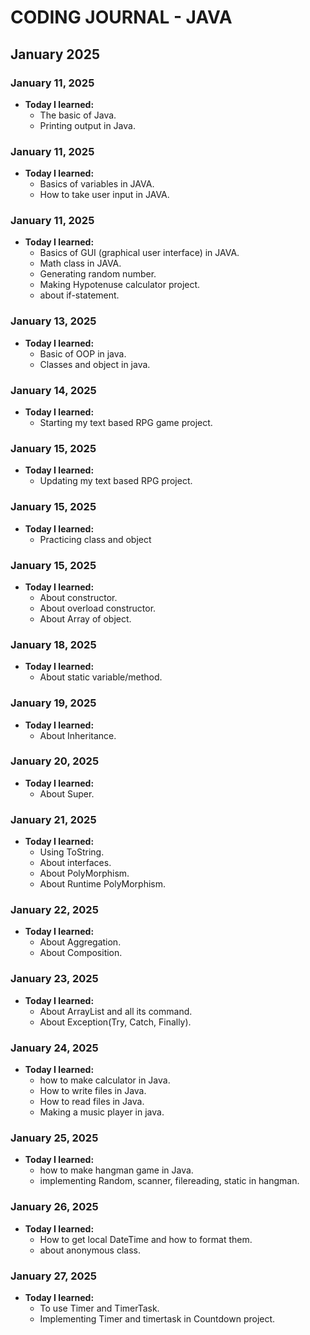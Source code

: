 # CODING JOURNAL - JAVA

## January 2025
### January 11, 2025
- **Today I learned:** 
  - The basic of Java.
  - Printing output in Java.

### January 11, 2025
- **Today I learned:** 
  - Basics of variables in JAVA.
  - How to take user input in JAVA.

### January 11, 2025
- **Today I learned:** 
  - Basics of GUI (graphical user interface) in JAVA.
  - Math class in JAVA.
  - Generating random number.
  - Making Hypotenuse calculator project.
  - about if-statement.

### January 13, 2025
- **Today I learned:** 
  - Basic of OOP in java.
  - Classes and object in java.

### January 14, 2025
- **Today I learned:** 
  - Starting my text based RPG game project.

### January 15, 2025
- **Today I learned:** 
  - Updating my text based RPG project.

### January 15, 2025
- **Today I learned:** 
  - Practicing class and object

### January 15, 2025
- **Today I learned:** 
  - About constructor.
  - About overload constructor.
  - About Array of object.

### January 18, 2025
- **Today I learned:** 
  - About static variable/method.

### January 19, 2025
- **Today I learned:** 
  - About Inheritance.

### January 20, 2025
- **Today I learned:** 
  - About Super.

### January 21, 2025
- **Today I learned:** 
  - Using ToString.
  - About interfaces.
  - About PolyMorphism.
  - About Runtime PolyMorphism.

### January 22, 2025
- **Today I learned:** 
  - About Aggregation.
  - About Composition.

### January 23, 2025
- **Today I learned:** 
  - About ArrayList and all its command.
  - About Exception(Try, Catch, Finally).

### January 24, 2025
- **Today I learned:** 
  - how to make calculator in Java.
  - How to write files in Java.
  - How to read files in Java.
  - Making a music player in java.

### January 25, 2025
- **Today I learned:** 
  - how to make hangman game in Java.
  - implementing Random, scanner, filereading, static in hangman.

### January 26, 2025
- **Today I learned:** 
  - How to get local DateTime and how to format them.
  - about anonymous class.

### January 27, 2025
- **Today I learned:** 
  - To use Timer and TimerTask.
  - Implementing Timer and timertask in Countdown project.